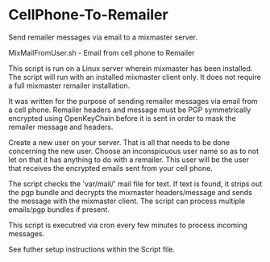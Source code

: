 # CellPhone-To-Remailer

Send remailer messages via email to a mixmaster server.

MixMailFromUser.sh - Email from cell phone to Remailer

This script is run on a Linux server wherein mixmaster has
been installed.  The script will run with an installed
mixmaster client only.  It does not require a full mixmaster
remailer installation.

It was written for the purpose of sending remailer messages via
email from a cell phone.  Remailer headers and message must
be PGP symmetrically encrypted using OpenKeyChain before it is
sent in order to mask the remailer message and headers.

Create a new user on your server.  That is all that needs
to be done concerning the new user.  Choose an inconspicuous
user name so as to not let on that it has anything to do
with a remailer.   This user will be the user that receives
the encrypted emails sent from your cell phone.

The script checks the 'var/mail/<username>' mail file for
text.  If text is found, it strips out the pgp bundle and
decrypts the mixmaster headers/message and sends the message
with the mixmaster client.  The script can process multiple
emails/pgp bundles if present.

This script is executred via cron every few minutes to process
incoming messages.

See futher setup instructions within the Script file.
